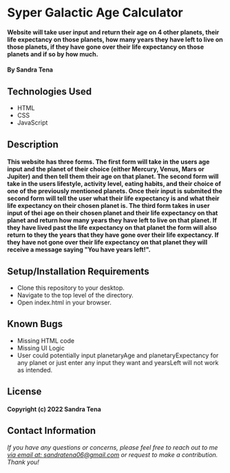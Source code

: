 # Syper Galactic Age Calculator

#### Website will take user input and return their age on 4 other planets, their life expectancy on those planets, how many years they have left to live on those planets, if they have gone over their life expectancy on those planets and if so by how much. 

#### By Sandra Tena

## Technologies Used

* HTML
* CSS
* JavaScript

## Description
#### This website has three forms. The first form will take in the users age input and the planet of their choice (either Mercury, Venus, Mars or Jupiter) and then tell them their age on that planet. The second form will take in the users lifestyle, activity level, eating habits, and their choice of one of the previously mentioned planets. Once their input is submited the second form will tell the user what their life expectancy is and what their life expectancy on their chosen planet is. The third form takes in user input of thei age on their chosen planet and their life expectancy on that planet and return how many years they have left to live on that planet. If they have lived past the life expectancy on that planet the form will also return to they the years that they have gone over their life expectancy. If they have not gone over their life expectancy on that planet they will receive a message saying "You have years left!". 

## Setup/Installation Requirements

* Clone this repository to your desktop. 
* Navigate to the top level of the directory. 
* Open index.html in your browser.

## Known Bugs

* Missing HTML code
* Missing UI Logic
* User could potentially input planetaryAge and planetaryExpectancy for any planet or just enter any input they want and yearsLeft will not work as intended. 

## License
#### Copyright (c) 2022 Sandra Tena
## Contact Information
_If you have any questions or concerns, please feel free to reach out to me [via email at: sandratena06@gmail.com](mailto:sandratena06@gmail.com) or request to make a contribution. Thank you!_ 
